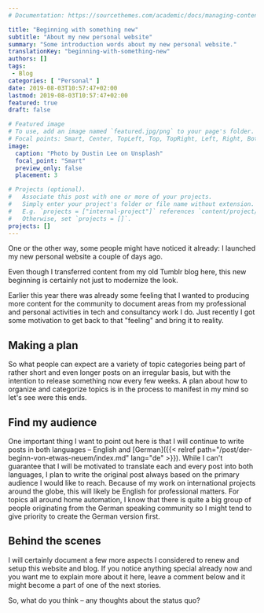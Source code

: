 ```yaml
---
# Documentation: https://sourcethemes.com/academic/docs/managing-content/

title: "Beginning with something new"
subtitle: "About my new personal website"
summary: "Some introduction words about my new personal website."
translationKey: "beginning-with-something-new"
authors: []
tags:
 - Blog
categories: [ "Personal" ]
date: 2019-08-03T10:57:47+02:00
lastmod: 2019-08-03T10:57:47+02:00
featured: true
draft: false

# Featured image
# To use, add an image named `featured.jpg/png` to your page's folder.
# Focal points: Smart, Center, TopLeft, Top, TopRight, Left, Right, BottomLeft, Bottom, BottomRight.
image:
  caption: "Photo by Dustin Lee on Unsplash"
  focal_point: "Smart"
  preview_only: false
  placement: 3

# Projects (optional).
#   Associate this post with one or more of your projects.
#   Simply enter your project's folder or file name without extension.
#   E.g. `projects = ["internal-project"]` references `content/project/deep-learning/index.md`.
#   Otherwise, set `projects = []`.
projects: []
---
```


One or the other way, some people might have noticed it already: I launched my new personal website a couple of days ago.

Even though I transferred content from my old Tumblr blog here, this new beginning is certainly not just to modernize the look.

Earlier this year there was already some feeling that I wanted to producing more content for the community to document areas from my professional and personal activities in tech and consultancy work I do. Just recently I got some motivation to get back to that "feeling" and bring it to reality.


## Making a plan

So what people can expect are a variety of topic categories being part of rather short and even longer posts on an irregular basis, but with the intention to release something now every few weeks. A plan about how to organize and categorize topics is in the process to manifest in my mind so let's see were this ends.


## Find my audience

One important thing I want to point out here is that I will continue to write posts in both languages – English and [German]({{< relref path="/post/der-beginn-von-etwas-neuem/index.md" lang="de" >}}). While I can't guarantee that I will be motivated to translate each and every post into both languages, I plan to write the original post always based on the primary audience I would like to reach. Because of my work on international projects around the globe, this will likely be English for professional matters. For topics all around home automation, I know that there is quite a big group of people originating from the German speaking community so I might tend to give priority to create the German version first.


## Behind the scenes

I will certainly document a few more aspects I considered to renew and setup this website and blog. If you notice anything special already now and you want me to explain more about it here, leave a comment below and it might become a part of one of the next stories.

So, what do you think – any thoughts about the status quo?
